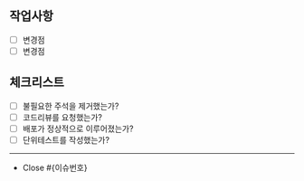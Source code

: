 ## 작업사항

- [ ] 변경점
- [ ] 변경점

## 체크리스트

- [ ] 불필요한 주석을 제거했는가?
- [ ] 코드리뷰를 요청했는가?
- [ ] 배포가 정상적으로 이루어졌는가?
- [ ] 단위테스트를 작성했는가?

---

- Close #{이슈번호}
